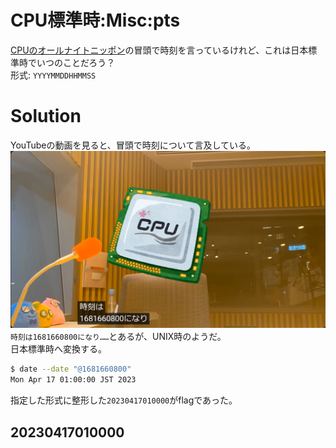 # CPU標準時:Misc:pts
[CPUのオールナイトニッポン](https://youtu.be/srYTYbPCt88)の冒頭で時刻を言っているけれど、これは日本標準時でいつのことだろう？  
形式: `YYYYMMDDHHMMSS`  

# Solution
YouTubeの動画を見ると、冒頭で時刻について言及している。  
![youtube.png](images/youtube.png)  
`時刻は1681660800になり……`とあるが、UNIX時のようだ。  
日本標準時へ変換する。  
```bash
$ date --date "@1681660800"
Mon Apr 17 01:00:00 JST 2023
```
指定した形式に整形した`20230417010000`がflagであった。  

## 20230417010000